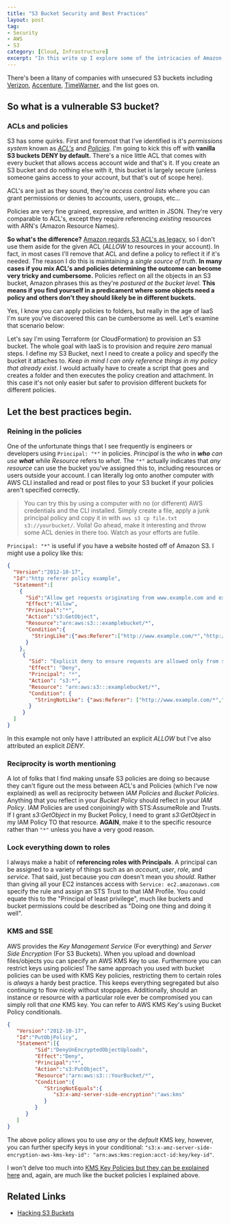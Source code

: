 ```yaml
---
title: "S3 Bucket Security and Best Practices"
layout: post
tag:
- Security
- AWS
- S3
category: [Cloud, Infrastructure]
excerpt: "In this write up I explore some of the intricacies of Amazon S3's permission matrix. I go over best practices, ACL's, Policies, KMS, and Server Side Encryption. Read on for more!"
---
```


There's been a litany of companies with unsecured S3 buckets including [Verizon](https://www.theregister.co.uk/2017/09/22/verizon_falls_for_the_old_unguarded_aws_s3_bucket_trick_exposes_internal_system/), [Accenture](https://www.theregister.co.uk/2017/10/10/accenture_amazon_aws_s3/), [TimeWarner](https://threatpost.com/four-million-time-warner-cable-records-left-on-misconfigured-aws-s3/127807/), and the list goes on.

## So what is a vulnerable S3 bucket?

### ACLs and policies

S3 has some quirks. First and foremost that I've identified is it's _permissions system_ known as _[ACL's](http://docs.aws.amazon.com/AmazonS3/latest/dev/acl-overview.html)_ and _[Policies](http://docs.aws.amazon.com/AmazonS3/latest/dev/using-iam-policies.html)_. I'm going to kick this off with **vanilla S3 buckets DENY by default.** There's a nice little ACL that comes with every bucket that allows access account wide and that's it. If you create an S3 bucket and do nothing else with it, this bucket is largely secure (unless someone gains access to your account, but that's out of scope here).

ACL's are just as they sound, they're _access control lists_ where you can grant permissions or denies to accounts, users, groups, etc...

Policies are very fine grained, expressive, and written in JSON. They're very comparable to ACL's, except they require referencing _existing_ resources with ARN's (Amazon Resource Names).

**So what's the difference?** [Amazon regards S3 ACL's as legacy](https://aws.amazon.com/blogs/security/iam-policies-and-bucket-policies-and-acls-oh-my-controlling-access-to-s3-resources/), so I don't use them aside for the given ACL (_ALLOW_ to resources in your account). In fact, in most cases I'll remove that ACL and define a policy to reflect it if it's needed. The reason I do this is maintaining a _single source of truth_. **In many cases if you mix ACL's and policies determining the outcome can become very tricky and cumbersome.** Policies reflect on all the objects in an S3 bucket, Amazon phrases this as they're _postured at the bucket level_. **This means if you find yourself in a predicament where some objects need a policy and others don't they should likely be in different buckets.**

Yes, I know you can apply policies to folders, but really in the age of IaaS I'm sure you've discovered this can be cumbersome as well. Let's examine that scenario below:

Let's say I'm using Terraform (or CloudFormation) to provision an S3 bucket. The whole goal with IaaS is to provision and require _zero_ manual steps. I define my S3 Bucket, next I need to create a policy and specify the bucket it attaches to. _Keep in mind I can only reference things in my policy that already exist_. I would actually have to create a script that goes and creates a folder and then executes the policy creation and attachment. In this case it's not only easier but safer to provision different buckets for different policies.

## Let the best practices begin.

### Reining in the policies

One of the unfortunate things that I see frequently is engineers or developers using `Principal: "*"` in policies. _Principal_ is the _who_ in _**who** can use **what**_ while _Resource_ refers to _what_. The `"*"` actually indicates that _any resource_ can use the bucket you've assigned this to, including resources or users outside your account. I can literally log onto another computer with AWS CLI installed and read or post files to your S3 bucket if your policies aren't specified correctly.

> You can try this by using a computer with no (or different) AWS credentials and the CLI installed. Simply create a file, apply a junk principal policy and copy it in with `aws s3 cp file.txt s3://yourbucket/`. Voila! Go ahead, make it interesting and throw some ACL denies in there too. Watch as your efforts are futile.

`Principal: "*"` is useful if you have a website hosted off of Amazon S3. I might use a policy like this:

 ```json
 {
   "Version":"2012-10-17",
   "Id":"http referer policy example",
   "Statement":[
     {
       "Sid":"Allow get requests originating from www.example.com and example.com.",
       "Effect":"Allow",
       "Principal":"*",
       "Action":"s3:GetObject",
       "Resource":"arn:aws:s3:::examplebucket/*",
       "Condition":{
         "StringLike":{"aws:Referer":["http://www.example.com/*","http://example.com/*"]}
       }
     },
      {
        "Sid": "Explicit deny to ensure requests are allowed only from specific referer.",
        "Effect": "Deny",
        "Principal": "*",
        "Action": "s3:*",
        "Resource": "arn:aws:s3:::examplebucket/*",
        "Condition": {
          "StringNotLike": {"aws:Referer": ["http://www.example.com/*","http://example.com/*"]}
        }
      }
   ]
 }
 ```

In this example not only have I attributed an explicit _ALLOW_ but I've also attributed an explicit _DENY_.

### Reciprocity is worth mentioning

A lot of folks that I find making unsafe S3 policies are doing so because they can't figure out the mess between ACL's and Policies (which I've now explained) as well as reciprocity between _IAM Policies_ and _Bucket Policies_. Anything that you reflect in your _Bucket Policy_ should reflect in your _IAM Policy_. IAM Policies are used conjoiningly with STS:AssumeRole and Trusts. If I grant _s3:GetObject_ in my Bucket Policy, I need to grant _s3:GetObject_ in my IAM Policy TO that resource. **AGAIN**, make it to the specific resource rather than `"*"` unless you have a very good reason.

### Lock everything down to roles

I always make a habit of **referencing roles with Principals**. A principal can be assigned to a variety of things such as an _account_, _user_, _role_, and _service_. That said, just because you _can_ doesn't mean you _should_. Rather than giving all your EC2 instances access with `Service: ec2.amazonaws.com` specify the rule and assign an STS Trust to that IAM Profile. You could equate this to the "Principal of least privilege", much like buckets and bucket permissions could be described as "Doing one thing and doing it well".

### KMS and SSE

AWS provides the _Key Management Service_ (For everything) and _Server Side Encryption_ (For S3 Buckets). When you upload and download files/objects you can specify an AWS KMS Key to use. Furthermore you can restrict keys using policies! The same approach you used with bucket policies can be used with KMS Key policies, restricting them to certain roles is _always_ a hardy best practice. This keeps everything segregated but also continuing to flow nicely without stoppages. Additionally, should an instance or resource with a particular role ever be compromised you can simply roll that _one_ KMS key. You can refer to AWS KMS Key's using Bucket Policy conditionals.

```json
{
   "Version":"2012-10-17",
   "Id":"PutObjPolicy",
   "Statement":[{
         "Sid":"DenyUnEncryptedObjectUploads",
         "Effect":"Deny",
         "Principal":"*",
         "Action":"s3:PutObject",
         "Resource":"arn:aws:s3:::YourBucket/*",
         "Condition":{
            "StringNotEquals":{
               "s3:x-amz-server-side-encryption":"aws:kms"
            }
         }
      }
   ]
}
```

The above policy allows you to use _any_ or the _default_ KMS key, however, you can further specify keys in your conditional: `"s3:x-amz-server-side-encryption-aws-kms-key-id": "arn:aws:kms:region:acct-id:key/key-id"`.

I won't delve too much into [KMS Key Policies but they can be explained here](http://docs.aws.amazon.com/kms/latest/developerguide/key-policies.html) and, again, are much like the bucket policies I explained above.

## Related Links
* [Hacking S3 Buckets](https://blog.rapid7.com/2013/03/27/open-s3-buckets/)
